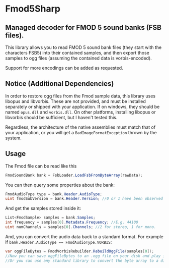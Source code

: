 # Fmod5Sharp
## Managed decoder for FMOD 5 sound banks (FSB files).

This library allows you to read FMOD 5 sound bank files (they start with the characters FSB5) into their contained samples,
and then export those samples to ogg files (assuming the contained data is vorbis-encoded).

Support for more encodings can be added as requested.

## Notice (Additional Dependencies)
In order to restore ogg files from the Fmod sample data, this library uses libopus and libvorbis.
These are not provided, and must be installed separately or shipped with your application.
If on windows, they should be named `opus.dll` and `vorbis.dll`.
On other platforms, installing libopus or libvorbis should be sufficient, but I haven't tested this.

Regardless, the architecture of the native assemblies must match that of your application, or you will get a `BadImageFormatException` 
thrown by the system. 

## Usage

The Fmod file can be read like this
```c#
FmodSoundBank bank = FsbLoader.LoadFsbFromByteArray(rawData);
```

You can then query some properties about the bank:
```c#
FmodAudioType type = bank.Header.AudioType;
uint fmodSubVersion = bank.Header.Version; //0 or 1 have been observed
```

And get the samples stored inside it:
```c#
List<FmodSample> samples = bank.Samples;
int frequency = samples[0].Metadata.Frequency; //E.g. 44100
uint numChannels = samples[0].Channels; //2 for stereo, 1 for mono.
```

And, you can convert the audio data back to a standard format.
For example if `bank.Header.AudioType == FmodAudioType.VORBIS`:
```c#
var oggFileBytes = FmodVorbisRebuilder.RebuildOggFile(samples[0]);
//Now you can save oggFileBytes to an .ogg file on your disk and play it using your favourite audio player.
//Or you can use any standard library to convert the byte array to a different format, if you so desire.
```